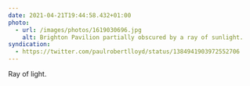 ```yaml
---
date: 2021-04-21T19:44:58.432+01:00
photo:
  - url: /images/photos/1619030696.jpg
    alt: Brighton Pavilion partially obscured by a ray of sunlight.
syndication:
  - https://twitter.com/paulrobertlloyd/status/1384941903972552706
---
```

Ray of light.
